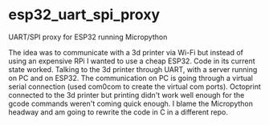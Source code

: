 # esp32_uart_spi_proxy
UART/SPI proxy for ESP32 running Micropython


The idea was to communicate with a 3d printer via Wi-Fi but instead of using an expensive RPi I wanted to use a cheap ESP32.
Code in its current state worked. Talking to the 3d printer through UART, with a server running on PC and on ESP32.
The communication on PC is going through a virtual serial connection (used com0com to create the virtual com ports).
Octoprint connected to the 3d printer but printing didn't work well enough for the gcode commands weren't coming quick enough.
I blame the Micropython headway and am going to rewrite the code in C in a different repo.

